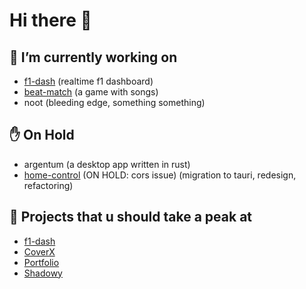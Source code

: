 # Hi there 👋 

## 🔭 I’m currently working on 

- [f1-dash](https://github.com/slowlydev/f1-dash) (realtime f1 dashboard)
- [beat-match](https://beat-match.app) (a game with songs)
- noot (bleeding edge, something something)

## ✋ On Hold

- argentum (a desktop app written in rust) 
- [home-control](https://github.com/slowlydev/home-control) (ON HOLD: cors issue) (migration to tauri, redesign, refactoring)

## 🔨 Projects that u should take a peak at

- [f1-dash](https://f1-dash.com/)
- [CoverX](https://coverx.vercel.app/)
- [Portfolio](https://slowly.dev/)
- [Shadowy](https://shadowy.vercel.app/)
